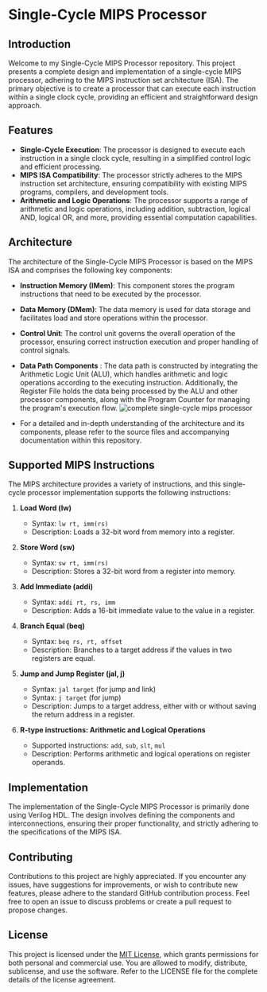 # Single-Cycle MIPS Processor

## Introduction

Welcome to my Single-Cycle MIPS Processor repository. This project presents a complete design and implementation of a single-cycle MIPS processor, adhering to the MIPS instruction set architecture (ISA). The primary objective is to create a processor that can execute each instruction within a single clock cycle, providing an efficient and straightforward design approach.

## Features

- **Single-Cycle Execution**: The processor is designed to execute each instruction in a single clock cycle, resulting in a simplified control logic and efficient processing.
- **MIPS ISA Compatibility**: The processor strictly adheres to the MIPS instruction set architecture, ensuring compatibility with existing MIPS programs, compilers, and development tools.
- **Arithmetic and Logic Operations**: The processor supports a range of arithmetic and logic operations, including addition, subtraction, logical AND, logical OR, and more, providing essential computation capabilities.

## Architecture

The architecture of the Single-Cycle MIPS Processor is based on the MIPS ISA and comprises the following key components:

- **Instruction Memory (IMem)**: This component stores the program instructions that need to be executed by the processor.
- **Data Memory (DMem)**: The data memory is used for data storage and facilitates load and store operations within the processor.
- **Control Unit**: The control unit governs the overall operation of the processor, ensuring correct instruction execution and proper handling of control signals.
- **Data Path Components** : The data path is constructed by integrating the Arithmetic Logic Unit (ALU), which handles arithmetic and logic operations according to the executing instruction. Additionally, the Register File holds the data being processed by the ALU and other processor components, along with the Program Counter for managing the program's execution flow.
![complete single-cycle mips processor](https://i.ibb.co/mzJfCTf/Complete-single-cycle-MIPS-processor.png)

- For a detailed and in-depth understanding of the architecture and its components, please refer to the source files and accompanying documentation within this repository.

## Supported MIPS Instructions

The MIPS architecture provides a variety of instructions, and this single-cycle processor implementation supports the following instructions:

1. **Load Word (lw)**
   - Syntax: `lw rt, imm(rs)`
   - Description: Loads a 32-bit word from memory into a register.

2. **Store Word (sw)**
   - Syntax: `sw rt, imm(rs)`
   - Description: Stores a 32-bit word from a register into memory.

3. **Add Immediate (addi)**
   - Syntax: `addi rt, rs, imm`
   - Description: Adds a 16-bit immediate value to the value in a register.

4. **Branch Equal (beq)**
   - Syntax: `beq rs, rt, offset`
   - Description: Branches to a target address if the values in two registers are equal.

5. **Jump and Jump Register (jal, j)**
   - Syntax: `jal target` (for jump and link)
   - Syntax: `j target` (for jump)
   - Description: Jumps to a target address, either with or without saving the return address in a register.

6. **R-type instructions: Arithmetic and Logical Operations**
   - Supported instructions: `add`, `sub`, `slt`, `mul`
   - Description: Performs arithmetic and logical operations on register operands.

## Implementation

The implementation of the Single-Cycle MIPS Processor is primarily done using Verilog HDL. The design involves defining the components and interconnections, ensuring their proper functionality, and strictly adhering to the specifications of the MIPS ISA.



## Contributing

Contributions to this project are highly appreciated. If you encounter any issues, have suggestions for improvements, or wish to contribute new features, please adhere to the standard GitHub contribution process. Feel free to open an issue to discuss problems or create a pull request to propose changes.

## License

This project is licensed under the [MIT License](LICENSE), which grants permissions for both personal and commercial use. You are allowed to modify, distribute, sublicense, and use the software. Refer to the LICENSE file for the complete details of the license agreement.
